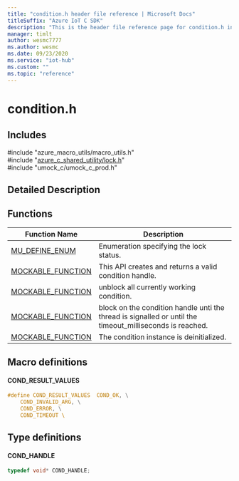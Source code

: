 ```yaml
---                             
title: "condition.h header file reference | Microsoft Docs" 
titleSuffix: "Azure IoT C SDK"            
description: "This is the header file reference page for condition.h in the Azure IoT C SDK. This SDK is used with Azure IoT Hub and Azure IoT Hub Device Provisioning Service"            
manager: timlt                 
author: wesmc7777              
ms.author: wesmc               
ms.date: 09/23/2020                    
ms.service: "iot-hub"             
ms.custom: ""                
ms.topic: "reference"        
---                            
```


# condition.h 

## Includes

\#include "azure_macro_utils/macro_utils.h"  
\#include "[azure_c_shared_utility/lock.h](lock-h.md)"  
\#include "umock_c/umock_c_prod.h"  

## Detailed Description

## Functions

Function Name                  | Description                                
--------------------------------|---------------------------------------------
[MU_DEFINE_ENUM](./condition-h/mu-define-enum.md)            | Enumeration specifying the lock status.
[MOCKABLE_FUNCTION](./condition-h/mockable-function.md)            | This API creates and returns a valid condition handle.
[MOCKABLE_FUNCTION](./condition-h/mockable-function.md)            | unblock all currently working condition.
[MOCKABLE_FUNCTION](./condition-h/mockable-function.md)            | block on the condition handle unti the thread is signalled or until the timeout_milliseconds is reached.
[MOCKABLE_FUNCTION](./condition-h/mockable-function.md)            | The condition instance is deinitialized.

## Macro definitions

#### COND_RESULT_VALUES

```C
#define COND_RESULT_VALUES  COND_OK, \
    COND_INVALID_ARG, \
    COND_ERROR, \
    COND_TIMEOUT \ 
```

## Type definitions

#### COND_HANDLE

```C
typedef void* COND_HANDLE;
```


